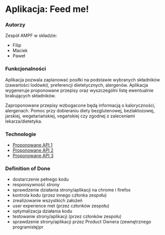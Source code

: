# Aplikacja: Feed me!

### Autorzy

   Zespół AMPF w składzie:
   - Filip
   - Maciek
   - Paweł

### Funkcjonalności

Aplikacja pozwala zaplanować posiłki na podstawie wybranych składników (zawartości lodówki),
preferencji dietetycznych, alergenów. Aplikacja wygeneruje proponowane przepisy oraz wyszczególni
listę ewentualnie brakujących składników.

Zaproponowane przepisy wzbogacone będą informacją o kaloryczności, alergenach.
Pomoc przy dobieraniu diety bezglutenowej, bezlaktozowej, jarskiej, wegetariańskiej, vegańskiej
czy zgodnej z zaleceniami lekarza/dietetyka.

### Technologie

- [Proponowane API 1](https://spoonacular.com/food-api)
- [Proponowane API 2](http://food2fork.com/about/api)
- [Proponowane API 3](https://www.programmableweb.com/category/nutrition/api)

### Definition of Done

- dostarczenie pełnego kodu
- responsywność strony
- sprawdzenie działania strony/aplikacji na chrome i firefox
- kontrola kodu (przez innego członka zespołu) 
- zrealizowanie wszystkich założeń
- user experience met (przez członków zespołu)
- optymalizacja działania kodu
- testowanie strony/aplikacji (przez członków zespołu)
- sprawdzenie strony/aplikacji przez Product Ownera (zewnętrznego programistę)pr